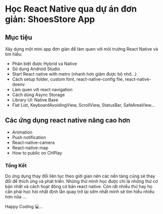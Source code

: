# Học React Native qua dự án đơn giản: ShoesStore App

## Mục tiệu

Xây dựng một mini app đơn giản để làm quen với môi trường React Native và tìm hiểu:

- Phân biệt được Hybrid va Native
- Sử dụng Android Studio
- Start React native with metro (nhanh hơn giảm được bộ nhớ...)
- Cách setup folder, custom font, react-native-config file, react-native-doenv
- Làm quen với react navigation
- Cách dùng Async Storage
- Library UI: Native Base
- Flat List, KeyboardAvoidingView, ScrollView, StatusBar, SafeAreaView...

## Các ứng dụng react native nâng cao hơn

- Animation
- Push notification
- React-native-camera
- React-native-map
- How to public on CHPlay

### Tổng Kết

Do ứng dụng thay đổi liên tục theo giời gian nên các nền tảng cũng sẽ thay đổi để thích ứng và phát triển. Những thứ mình học được chỉ là những thứ cơ bản nhất và cách hoạt động cơ bản react native. Còn rất nhiều thứ hay ho cần phải học hỏi nhất định lần quay trở lại sớm nhất mình sẽ tìm hiểu nhiều hơn nữa ...

Happy Coding 💻...
